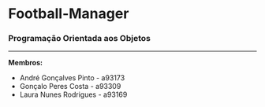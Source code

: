# Football-Manager

### Programação Orientada aos Objetos

<hr>

**Membros:**

* André Gonçalves Pinto - a93173
* Gonçalo Peres Costa - a93309
* Laura Nunes Rodrigues - a93169
